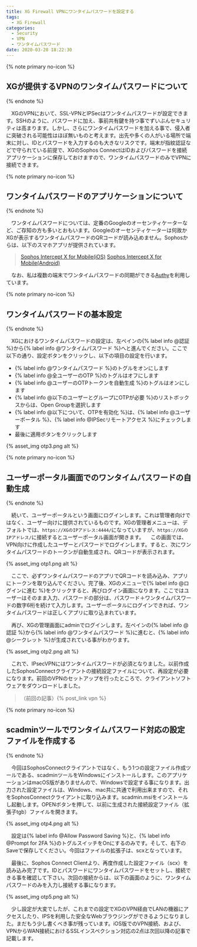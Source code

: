 ```yaml
---
title: XG Firewall VPNにワンタイムパスワードを設定する
tags:
  - XG Firewall
categories:
  - Security
  - VPN
  - ワンタイムパスワード
date: 2020-03-28 18:22:30
---
```



{% note primary no-icon %}

## XGが提供するVPNのワンタイムパスワードについて

{% endnote %}

　XGのVPNにおいて、SSL-VPNとIPSecはワンタイムパスワードが設定できます。SSHのように、パスワードに加え、事前共有鍵を持つ事でずいぶんセキュリティは高まります。しかし、さらにワンタイムパスワードを加える事で、侵入者に突破される可能性はほぼ無いものと考えます。出先や多くの人がいる場所で端末に対し、IDとパスワードを入力するのも大きなリスクです。端末が指紋認証などで守られている前提で、XGのSophos ConnectはIDおよびパスワードを接続アプリケーションに保存しておけますので、ワンタイムパスワードのみでVPNに接続できます。

<!-- more -->

{% note primary no-icon %}

## ワンタイムパスワードのアプリケーションについて

{% endnote %}

　ワンタイムパスワードについては、定番のGoogleのオーセンティケーターなど、ご存知の方も多いとおもいます。Googleのオーセンティケーターは何故かXGが表示するワンタイムパスワードのQRコードが読み込めません。Sophosからは、以下のスマホアプリが提供されています。

> [Sophos Intercept X for Mobile(iOS)](https://apps.apple.com/jp/app/sophos-intercept-x-for-mobile/id1086924662)
> [Sophos Intercept X for Mobile(Android)](https://play.google.com/store/apps/details?id=com.sophos.smsec)

　なお、私は複数の端末でワンタイムパスワードの同期ができる[Authy](https://apps.apple.com/jp/app/authy/id494168017)を利用しています。

{% note primary no-icon %}

## ワンタイムパスワードの基本設定

{% endnote %}

　XGにおけるワンタイムパスワードの設定は、左ペインの{% label info @認証 %}から{% label info @ワンタイムパスワード %}へと進んでください。ここで以下の通り、設定ボタンをクリックし、以下の項目の設定を行います。

- {% label info @ワンタイムパスワード %}のトグルをオンにします
- {% label info @全ユーザーのOTP %}のトグルはオフにします
- {% label info @ユーザーのOTPトークンを自動生成 %}のトグルはオンにします
- {% label info @以下のユーザーとグループにOTPが必要 %}のリストボックスからは、Open Groupを選択します
- {% label info @以下について、OTPを有効化 %}は、{% label info @ユーザーポータル %}、{% label info @IPSecリモートアクセス %}にチェックします
- 最後に適用ボタンをクリックします

{% asset_img otp3.png alt %}

{% note primary no-icon %}

## ユーザーポータル画面でのワンタイムパスワードの自動生成

{% endnote %}

　続いて、ユーザーポータルという画面にログインします。これは管理者向けではなく、ユーザー向けに提供されているものです。XGの管理者メニューは、デフォルトでは、`https://XGのIPアドレス:4444/`になっていますが、`https://XGのIPアドレス/`に接続するとユーザーポータル画面が開きます。
　この画面では、VPN向けに作成したユーザーとパスワードでログインします。すると、次にワンタイムパスワードのトークンが自動生成され、QRコードが表示されます。

{% asset_img otp1.png alt %}

　ここで、必ずワンタイムパスワードのアプリでQRコードを読み込み、アプリにトークンを取り込んでください。完了後、XGのメニューで{% label info @ログインに進む %}をクリックすると、再びログイン画面になります。ここではユーザーはそのまま入力、パスワードの部分は、パスワード＋ワンタイムパスワードの数字6桁を続けて入力します。ユーザーポータルにログインできれば、ワンタイムパスワードは正しくアプリに取り込まれています。

　再び、XGの管理画面にadminでログインします。左ペインの{% label info @認証 %}から{% label info @ワンタイムパスワード %}に進むと、{% label info @シークレット %}が生成されている事がわかります。

{% asset_img otp2.png alt %}

　これで、IPsecVPNにはワンタイムパスワードが必須となりました。以前作成したSophosConnectクライアントの接続設定ファイルについて、再設定が必要になります。前回のVPNのセットアップを行ったところで、クライアントソフトウェアをダウンロードしました。

> （前回の記事）{% post_link vpn %}

{% note primary no-icon %}

## scadminツールでワンタイムパスワード対応の設定ファイルを作成する

{% endnote %}

　今回はSophosConnectクライアントではなく、もう1つの設定ファイル作成ツールである、scadminツールをWindowsにインストールします。このアプリケーションはmacOS版がありませんので、Windowsで設定する事になります。出力された設定ファイルは、Windows、mac共に共通で利用出来ますので、それをSophosConnectクライアントに取り込みます。scadmin.msiをインストールし起動します。OPENボタンを押して、以前に生成された接続設定ファイル（拡張子tgb）ファイルを開きます。

{% asset_img otp4.png alt %}

　設定は{% label info @Allow Password Saving %}と、{% label info @Prompt for 2FA %}のトグルスイッチをOnにするのみです。そして、右下のSaveで保存してください。今回はファイルの拡張子は、scxとなっています。

　最後に、Sophos Connect Clientより、再度作成した設定ファイル（scx）を読み込み完了です。IDとパスワードにワンタイムパスワードをセットし、接続できる事を確認して下さい。次回の接続からは、以下の画面のように、ワンタイムパスワードのみを入力し接続する事になります。

{% asset_img otp5.png alt %}

　少し設定が大変でしたが、これまでの設定でXGのVPN経由でLANの機器にアクセスしたり、IPSを利用した安全なWebブラウジングができるようになりました。まだもう少し書くべき事が残っています。iOS版でのVPN接続、および、VPNからWAN接続におけるSSLインスペクション対応の2点は次回以降の記事で記載します。
